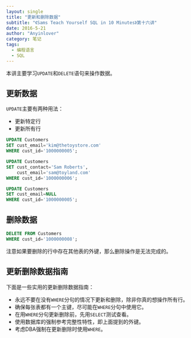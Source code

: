 ```yaml
---
layout: single
title: "更新和删除数据"
subtitle: "《Sams Teach Yourself SQL in 10 Minutes》第十六讲"
date: 2016-5-21
author: "Anyinlover"
category: 笔记
tags:
  - 编程语言
  - SQL
---
```


本讲主要学习`UPDATE`和`DELETE`语句来操作数据。

## 更新数据

`UPDATE`主要有两种用法：

* 更新特定行
* 更新所有行

~~~sql
UPDATE Customers
SET cust_email='kim@thetoystore.com'
WHERE cust_id='1000000005';

UPDATE Customers
SET cust_contact='Sam Roberts',
	cust_email='sam@toyland.com'
WHERE cust_id='1000000006';

UPDATE Customers
SET cust_email=NULL
WHERE cust_id='1000000005';
~~~

## 删除数据

~~~sql
DELETE FROM Customers
WHERE cust_id='1000000008';
~~~

注意如果要删除的行中存在其他表的外键，那么删除操作是无法完成的。

## 更新删除数据指南

下面是一些实用的更新删除数据指南：

* 永远不要在没有`WHERE`分句的情况下更新和删除，除非你真的想操作所有行。
* 确保每张表都有一个主键，尽可能在`WHERE`分句中使用它。
* 在用`WHERE`分句更新删除前，先用`SELECT`测试查看。
* 使用数据库的强制参考完整性特性，即上面提到的外键。
* 考虑DBA强制在更新删除时使用`WHERE`。
